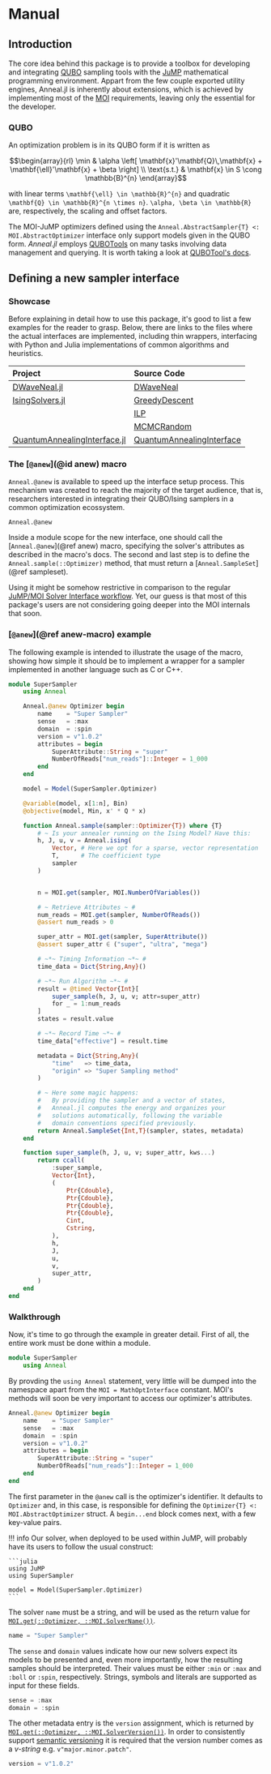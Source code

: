 # Manual

## Introduction
The core idea behind this package is to provide a toolbox for developing and integrating [QUBO](https://en.wikipedia.org/wiki/Quadratic_unconstrained_binary_optimization) sampling tools with the [JuMP](https://jump.dev) mathematical programming environment.
Appart from the few couple exported utility engines, Anneal.jl is inherently about extensions, which is achieved by implementing most of the [MOI](https://jump.dev/MathOptInterface.jl) requirements, leaving only the essential for the developer.

### QUBO
An optimization problem is in its QUBO form if it is written as

```math
\begin{array}{rl}
           \min & \alpha \left[ \mathbf{x}'\mathbf{Q}\,\mathbf{x} + \mathbf{\ell}'\mathbf{x} + \beta \right] \\
    \text{s.t.} & \mathbf{x} \in S \cong \mathbb{B}^{n}
\end{array}
```
with linear terms ``\mathbf{\ell} \in \mathbb{R}^{n}`` and quadratic ``\mathbf{Q} \in \mathbb{R}^{n \times n}``. ``\alpha, \beta \in \mathbb{R}`` are, respectively, the scaling and offset factors.

The MOI-JuMP optimizers defined using the `Anneal.AbstractSampler{T} <: MOI.AbstractOptimizer` interface only support models given in the QUBO form.
_Anneal.jl_ employs [QUBOTools](https://github.com/psrenergy/QUBOTools.jl) on many tasks involving data management and querying.
It is worth taking a look at [QUBOTool's docs](https://psrenergy.github.io/QUBOTools.jl).

## Defining a new sampler interface

### Showcase
Before explaining in detail how to use this package, it's good to list a few examples for the reader to grasp.
Below, there are links to the files where the actual interfaces are implemented, including thin wrappers, interfacing with Python and Julia implementations of common algorithms and heuristics.

| Project                                                                                   | Source Code                                                                                                                       |
| :---------------------------------------------------------------------------------------- | :-------------------------------------------------------------------------------------------------------------------------------- |
| [DWaveNeal.jl](https://github.com/psrenergy/DWaveNeal.jl)                                 | [DWaveNeal](https://github.com/psrenergy/DWaveNeal.jl/blob/main/src/DWaveNeal.jl)                                                 |
| [IsingSolvers.jl](https://github.com/psrenergy/IsingSolvers.jl)                           | [GreedyDescent](https://github.com/psrenergy/IsingSolvers.jl/blob/main/src/solvers/greedy_descent.jl)                             |
|                                                                                           | [ILP](https://github.com/psrenergy/IsingSolvers.jl/blob/main/src/solvers/ilp.jl)                                                  |
|                                                                                           | [MCMCRandom](https://github.com/psrenergy/IsingSolvers.jl/blob/main/src/solvers/mcmc_random.jl)                                   |
| [QuantumAnnealingInterface.jl](https://github.com/psrenergy/QuantumAnnealingInterface.jl) | [QuantumAnnealingInterface](https://github.com/psrenergy/QuantumAnnealingInterface.jl/blob/main/src/QuantumAnnealingInterface.jl) |

### The [`@anew`](@id anew) macro
`Anneal.@anew` is available to speed up the interface setup process.
This mechanism was created to reach the majority of the target audience, that is, researchers interested in integrating their QUBO/Ising samplers in a common optimization ecossystem.

```@docs
Anneal.@anew
```

Inside a module scope for the new interface, one should call the [`Anneal.@anew`](@ref anew) macro, specifying the solver's attributes as described in the macro's docs.
The second and last step is to define the `Anneal.sample(::Optimizer)` method, that must return a [`Anneal.SampleSet`](@ref sampleset).

Using it might be somehow restrictive in comparison to the regular [JuMP/MOI Solver Interface workflow]((https://jump.dev/MathOptInterface.jl/stable/tutorials/implementing/)).
Yet, our guess is that most of this package's users are not considering going deeper into the MOI internals that soon.

### [`@anew`](@ref anew-macro) example
The following example is intended to illustrate the usage of the macro, showing how simple it should be to implement a wrapper for a sampler implemented in another language such as C or C++.

```julia
module SuperSampler
    using Anneal

    Anneal.@anew Optimizer begin
        name    = "Super Sampler"
        sense   = :max
        domain  = :spin
        version = v"1.0.2"
        attributes = begin
            SuperAttribute::String = "super"
            NumberOfReads["num_reads"]::Integer = 1_000
        end
    end

    model = Model(SuperSampler.Optimizer)

    @variable(model, x[1:n], Bin)
    @objective(model, Min, x' * Q * x)

    function Anneal.sample(sampler::Optimizer{T}) where {T}
        # ~ Is your annealer running on the Ising Model? Have this:
        h, J, u, v = Anneal.ising(
            Vector, # Here we opt for a sparse, vector representation
            T,      # The coefficient type
            sampler
        )


        n = MOI.get(sampler, MOI.NumberOfVariables())

        # ~ Retrieve Attributes ~ #
        num_reads = MOI.get(sampler, NumberOfReads())
        @assert num_reads > 0

        super_attr = MOI.get(sampler, SuperAttribute())
        @assert super_attr ∈ ("super", "ultra", "mega")    

        # ~*~ Timing Information ~*~ #
        time_data = Dict{String,Any}()

        # ~*~ Run Algorithm ~*~ #
        result = @timed Vector{Int}[
            super_sample(h, J, u, v; attr=super_attr)
            for _ = 1:num_reads
        ]
        states = result.value

        # ~*~ Record Time ~*~ #
        time_data["effective"] = result.time

        metadata = Dict{String,Any}(
            "time"   => time_data,
            "origin" => "Super Sampling method"
        )

        # ~ Here some magic happens:
        #   By providing the sampler and a vector of states,
        #   Anneal.jl computes the energy and organizes your
        #   solutions automatically, following the variable
        #   domain conventions specified previously.
        return Anneal.SampleSet{Int,T}(sampler, states, metadata)
    end

    function super_sample(h, J, u, v; super_attr, kws...)
        return ccall(
            :super_sample,
            Vector{Int},
            (
                Ptr{Cdouble},
                Ptr{Cdouble},
                Ptr{Cdouble},
                Ptr{Cdouble},
                Cint,
                Cstring,
            ),
            h,
            J,
            u,
            v,
            super_attr,
        )
    end
end
```

### Walkthrough
Now, it's time to go through the example in greater detail.
First of all, the entire work must be done within a module.

```julia
module SuperSampler
    using Anneal
```

By provding the `using Anneal` statement, very little will be dumped into the namespace apart from the `MOI = MathOptInterface` constant.
MOI's methods will soon be very important to access our optimizer's attributes.

```julia
Anneal.@anew Optimizer begin
    name    = "Super Sampler"
    sense   = :max
    domain  = :spin
    version = v"1.0.2"
    attributes = begin
        SuperAttribute::String = "super"
        NumberOfReads["num_reads"]::Integer = 1_000
    end
end
```

The first parameter in the `@anew` call is the optimizer's identifier.
It defaults to `Optimizer` and, in this case, is responsible for defining the `Optimizer{T} <: MOI.AbstractOptimizer` struct.
A `begin...end` block comes next, with a few key-value pairs.

!!! info
    Our solver, when deployed to be used within JuMP, will probably have its users to follow the usual construct:

    ```julia
    using JuMP
    using SuperSampler

    model = Model(SuperSampler.Optimizer)
    ```

The solver `name` must be a string, and will be used as the return value for [`MOI.get(::Optimizer, ::MOI.SolverName())`](https://jump.dev/MathOptInterface.jl/stable/reference/models/#MathOptInterface.SolverName).

```julia
name = "Super Sampler"
```

The `sense` and `domain` values indicate how our new solvers expect its models to be presented and, even more importantly, how the resulting samples should be interpreted.
Their values must be either `:min` or `:max` and `:boll` or `:spin`, respectively.
Strings, symbols and literals are supported as input for these fields.

```julia
sense = :max
domain = :spin
```

The other metadata entry is the `version` assignment, which is returned by [`MOI.get(::Optimizer, ::MOI.SolverVersion())`](https://jump.dev/MathOptInterface.jl/stable/reference/models/#MathOptInterface.SolverVersion).
In order to consistently support [semantic versioning](https://semver.org/) it is required that the version number comes as a _v-string_ e.g. `v"major.minor.patch"`.

```julia
version = v"1.0.2"
```